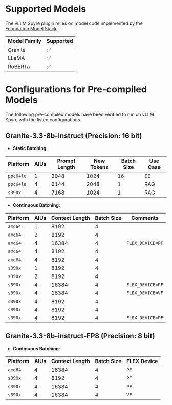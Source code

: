 # Supported Models

The vLLM Spyre plugin relies on model code implemented by the [Foundation Model Stack](https://github.com/foundation-model-stack/foundation-model-stack/tree/main/fms/models).

| Model Family | Supported |
| ------------ | --------- |
| Granite      | ✅        |
| LLaMA        | ✅        |
| RoBERTa      | ✅        |

# Configurations for Pre-compiled Models

The following pre-compiled models have been verified to run on vLLM Spyre with
the listed configurations.

## Granite-3.3-8b-instruct (Precision: 16 bit)

- **Static Batching**:

| Platform  | AIUs | Prompt Length | New Tokens | Batch Size | Use Case |
|-----------|------|---------------|------------|------------|----------|
| `ppc64le` | 1    | 2048          | 1024       | 16         | EE       |
| `ppc64le` | 4    | 6144          | 2048       | 1          | RAG      |
| `s390x`   | 4    | 7168          | 1024       | 1          | RAG      |

- **Continuous Batching**:

| Platform  | AIUs | Context Length | Batch Size | Comments         |
|-----------|------|----------------|------------|------------------|
| `amd64`   | 1    | 8192           | 4          |                  |
| `amd64`   | 2    | 8192           | 4          |                  |
| `amd64`   | 4    | 16384          | 4          | `FLEX_DEVICE=PF` |
| `amd64`   | 4    | 8192           | 4          |                  |
| `amd64`   | 4    | 8192           | 4          |                  |
| `s390x`   | 1    | 8192           | 4          |                  |
| `s390x`   | 2    | 8192           | 4          |                  |
| `s390x`   | 4    | 16384          | 4          | `FLEX_DEVICE=PF` |
| `s390x`   | 4    | 16384          | 4          | `FLEX_DEVICE=VF` |
| `s390x`   | 4    | 8192           | 4          |                  |
| `s390x`   | 4    | 8192           | 4          |                  |
| `s390x`   | 4    | 8192           | 4          | `FLEX_DEVICE=PF` |

## Granite-3.3-8b-instruct-FP8 (Precision: 8 bit)

- **Continuous Batching**:

| Platform | AIUs | Context Length | Batch Size | FLEX Device |
|----------|------|----------------|------------|-------------|
| `amd64`  | 4    | 16384          | 4          | `PF`        |
| `s390x`  | 4    | 8192           | 4          | `PF`        |
| `s390x`  | 4    | 16384          | 4          | `PF`        |
| `s390x`  | 4    | 16384          | 4          | `VF`        |
